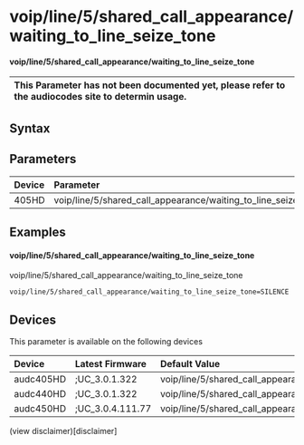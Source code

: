 ﻿---
description: voip/line/5/shared_call_appearance/waiting_to_line_seize_tone
search: false
---

# voip/line/5/shared_call_appearance/waiting_to_line_seize_tone

#### voip/line/5/shared_call_appearance/waiting_to_line_seize_tone


| This Parameter has not been documented yet, please refer to the audiocodes site to determin usage.  | 
| :--- |

## Syntax

## Parameters
|Device|Parameter|value|Description|
|:---|:---|:---|:---|
| 405HD | voip/line/5/shared_call_appearance/waiting_to_line_seize_tone |  |  |

## Examples
#### voip/line/5/shared_call_appearance/waiting_to_line_seize_tone

voip/line/5/shared_call_appearance/waiting_to_line_seize_tone

```
voip/line/5/shared_call_appearance/waiting_to_line_seize_tone=SILENCE
```

## Devices
This parameter is available on the following devices

| Device | Latest Firmware | Default Value |
|:---|:---|:---|
| audc405HD | ;UC_3.0.1.322 | voip/line/5/shared_call_appearance/waiting_to_line_seize_tone=SILENCE 
| audc440HD | ;UC_3.0.1.322 | voip/line/5/shared_call_appearance/waiting_to_line_seize_tone=SILENCE 
| audc450HD | ;UC_3.0.4.111.77 | voip/line/5/shared_call_appearance/waiting_to_line_seize_tone=SILENCE 

(view disclaimer)[disclaimer]

